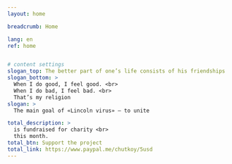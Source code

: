 ```yaml
---
layout: home

breadcrumb: Home

lang: en
ref: home


# content settings
slogan_top: The better part of one’s life consists of his friendships
slogan_bottom: >
  When I do good, I feel good. <br>
  When I do bad, I feel bad. <br>
  That’s my religion
slogan: >
  The main goal of «Lincoln virus» — to unite

total_description: >
  is fundraised for charity <br>
  this month.
total_btn: Support the project
total_link: https://www.paypal.me/chutkoy/5usd
---
```



